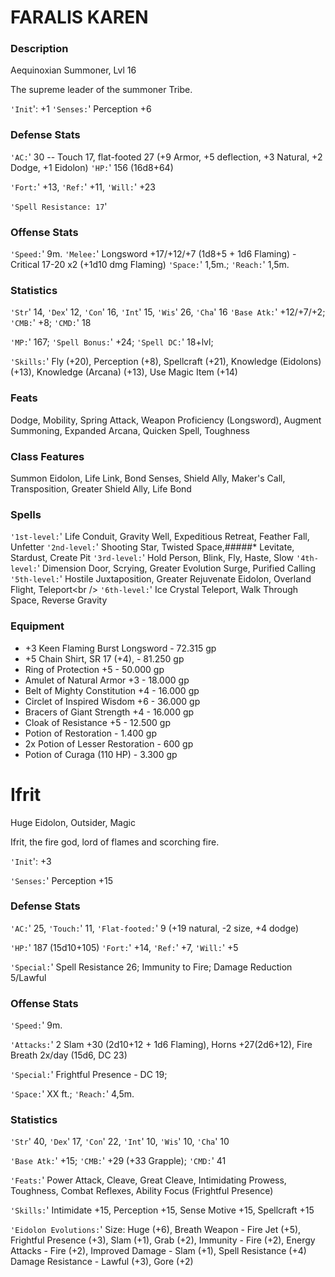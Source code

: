 # FARALIS KAREN 

### Description

Aequinoxian Summoner, Lvl 16

The supreme leader of the summoner Tribe.

`'Init`': +1
`'Senses:`' Perception +6

### Defense Stats

`'AC:`' 30 -- Touch 17, flat-footed 27 (+9 Armor, +5 deflection, +3
Natural, +2 Dodge, +1 Eidolon)
`'HP:`' 156 (16d8+64)

`'Fort:`' +13, `'Ref:`' +11, `'Will:`' +23

`'Spell Resistance: 17`'

### Offense Stats

`'Speed:`' 9m.
`'Melee:`' Longsword +17/+12/+7 (1d8+5 + 1d6
Flaming) - Critical 17-20 x2 (+1d10 dmg Flaming)
`'Space:`'
1,5m.; `'Reach:`' 1,5m.


### Statistics

`'Str`' 14, `'Dex`' 12, `'Con`' 16, `'Int`' 15, `'Wis`' 26, `'Cha`' 16
`'Base Atk:`' +12/+7/+2; `'CMB:`' +8; `'CMD:`' 18

`'MP:`' 167; `'Spell Bonus:`' +24; `'Spell DC:`' 18+lvl;

`'Skills:`' Fly (+20), Perception (+8), Spellcraft (+21), Knowledge
(Eidolons) (+13), Knowledge (Arcana) (+13), Use Magic Item (+14)


### Feats

Dodge, Mobility, Spring Attack, Weapon Proficiency (Longsword), Augment
Summoning, Expanded Arcana, Quicken Spell, Toughness

### Class Features

Summon Eidolon, Life Link, Bond Senses, Shield Ally, Maker's Call,
Transposition, Greater Shield Ally, Life Bond

### Spells

`'1st-level:`' Life Conduit, Gravity Well, Expeditious Retreat, Feather
Fall, Unfetter
`'2nd-level:`' Shooting Star, Twisted Space,#####*
Levitate, Stardust, Create Pit
`'3rd-level:`' Hold Person, Blink,
Fly, Haste, Slow
`'4th-level:`' Dimension Door, Scrying, Greater
Evolution Surge, Purified Calling
`'5th-level:`' Hostile
Juxtaposition, Greater Rejuvenate Eidolon, Overland Flight, Teleport\<br
/> `'6th-level:`' Ice Crystal Teleport, Walk Through Space, Reverse
Gravity

### Equipment

* +3 Keen Flaming Burst Longsword - 72.315 gp 
* +5 Chain Shirt, SR 17 (+4), - 81.250 gp 
* Ring of Protection +5 - 50.000 gp 
* Amulet of Natural Armor +3 - 18.000 gp 
* Belt of Mighty Constitution +4 - 16.000 gp 
* Circlet of Inspired Wisdom +6 - 36.000 gp 
* Bracers of Giant Strength +4 - 16.000 gp 
* Cloak of Resistance +5 - 12.500 gp
* Potion of Restoration - 1.400 gp 
* 2x Potion of Lesser Restoration - 600 gp 
* Potion of Curaga (110 HP) - 3.300 gp

# Ifrit 

Huge Eidolon, Outsider, Magic

Ifrit, the fire god, lord of flames and scorching fire.

`'Init`': +3

`'Senses:`' Perception +15

### Defense Stats

`'AC:`' 25, `'Touch:`' 11, `'Flat-footed:`' 9 (+19 natural, -2 size, +4
dodge)

`'HP:`' 187 (15d10+105)
`'Fort:`' +14, `'Ref:`' +7,
`'Will:`' +5

`'Special:`' Spell Resistance 26; Immunity to Fire;
Damage Reduction 5/Lawful

### Offense Stats

`'Speed:`' 9m.

`'Attacks:`' 2 Slam +30 (2d10+12 + 1d6 Flaming),
Horns +27(2d6+12), Fire Breath 2x/day (15d6, DC 23)

`'Special:`'
Frightful Presence - DC 19;

`'Space:`' XX ft.; `'Reach:`'
4,5m.

### Statistics

`'Str`' 40, `'Dex`' 17, `'Con`' 22, `'Int`' 10, `'Wis`' 10, `'Cha`'
10

`'Base Atk:`' +15; `'CMB:`' +29 (+33 Grapple); `'CMD:`' 41

`'Feats:`' Power Attack, Cleave, Great Cleave, Intimidating Prowess,
Toughness, Combat Reflexes, Ability Focus (Frightful Presence)

`'Skills:`' Intimidate +15, Perception +15, Sense Motive +15, Spellcraft
+15

`'Eidolon Evolutions:`' Size: Huge (+6), Breath Weapon - Fire
Jet (+5), Frightful Presence (+3), Slam (+1), Grab (+2), Immunity - Fire
(+2), Energy Attacks - Fire (+2), Improved Damage - Slam (+1), Spell
Resistance (+4) Damage Resistance - Lawful (+3), Gore (+2)
